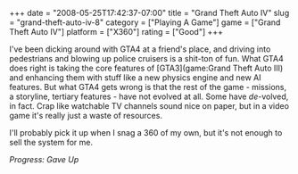 +++
date = "2008-05-25T17:42:37-07:00"
title = "Grand Theft Auto IV"
slug = "grand-theft-auto-iv-8"
category = ["Playing A Game"]
game = ["Grand Theft Auto IV"]
platform = ["X360"]
rating = ["Good"]
+++

I've been dicking around with GTA4 at a friend's place, and driving into pedestrians and blowing up police cruisers is a shit-ton of fun.  What GTA4 does right is taking the core features of [GTA3](game:Grand Theft Auto III) and enhancing them with stuff like a new physics engine and new AI features.  But what GTA4 gets wrong is that the rest of the game - missions, a storyline, tertiary features - have not evolved at all.  Some have <i>de</i>-volved, in fact.  Crap like watchable TV channels sound nice on paper, but in a video game it's really just a waste of resources.

I'll probably pick it up when I snag a 360 of my own, but it's not enough to sell the system for me.

<i>Progress: Gave Up</i>